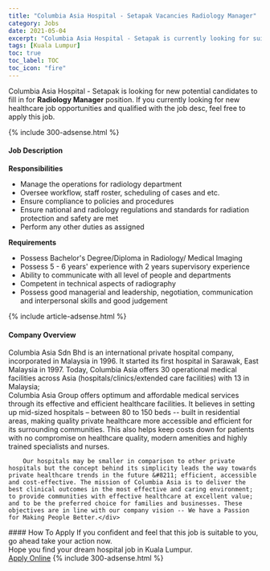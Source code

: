 ```yaml
---
title: "Columbia Asia Hospital - Setapak Vacancies Radiology Manager" 
category: Jobs 
date: 2021-05-04 
excerpt: "Columbia Asia Hospital - Setapak is currently looking for suitable person to fill in the Radiology Manager which positioned at Kuala Lumpur" 
tags: [Kuala Lumpur] 
toc: true 
toc_label: TOC 
toc_icon: "fire" 
--- 
```


<p>Columbia Asia Hospital - Setapak is looking for new potential candidates to fill in for <b>Radiology Manager</b> position. If you currently looking for new healthcare job opportunities and qualified with the job desc, feel free to apply this job.
</p>{% include 300-adsense.html %} 
<div><div><h4>Job Description</h4></div><div><div><span><div><div><b>Responsibilities</b></div><ul><li>Manage the operations for radiology department</li><li>Oversee workflow, staff roster, scheduling of cases and etc.</li><li>Ensure compliance to policies and procedures</li><li>Ensure national and radiology regulations and standards for radiation protection and safety are met</li><li>Perform any other duties as assigned</li></ul><div><strong>Requirements</strong></div><ul><li>Possess Bachelor's Degree/Diploma in Radiology/ Medical Imaging</li><li>Possess 5 - 6 years' experience with 2 years supervisory experience</li><li>Ability to communicate with all level of people and departments</li><li>Competent in technical aspects of radiography</li><li>Possess good managerial and leadership, negotiation, communication and interpersonal skills and good judgement</li></ul></div></span></div></div></div> 
{% include article-adsense.html %} 
<div><div><h4>Company Overview</h4></div><div><div><span><div><div>
<div>
<div>
			Columbia Asia Sdn Bhd is an international private hospital company, incorporated in Malaysia in 1996. It started its first hospital in Sarawak, East Malaysia in 1997. Today, Columbia Asia offers 30 operational medical facilities across Asia (hospitals/clinics/extended care facilities) with 13 in Malaysia;</div>
<div>
			Columbia Asia Group offers optimum and affordable medical services through its effective and efficient healthcare facilities. It believes in setting up mid-sized hospitals &#8211; between 80 to 150 beds -- built in residential areas, making quality private healthcare more accessible and efficient for its surrounding communities. This also helps keep costs down for patients with no compromise on healthcare quality, modern amenities and highly trained specialists and nurses.</div>
		
		Our hospitals may be smaller in comparison to other private hospitals but the concept behind its simplicity leads the way towards private healthcare trends in the future &#8211; efficient, accessible and cost-effective. The mission of Columbia Asia is to deliver the best clinical outcomes in the most effective and caring environment; to provide communities with effective healthcare at excellent value; and to be the preferred choice for families and businesses. These objectives are in line with our company vision -- We have a Passion for Making People Better.</div>
</div></div></span></div></div></div> 
#### How To Apply 
If you confident and feel that this job is suitable to you, go ahead take your action now. <br/> 
Hope you find your dream hospital job in Kuala Lumpur. <br/> 
<a href="https://www.jobstreet.com.my/en/job/radiology-manager-4556195?jobId=jobstreet-my-job-4556195" class="btn btn--warning" target="_blank" rel="nofollow noopenner">Apply Online</a> 
{% include 300-adsense.html %} 